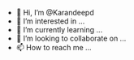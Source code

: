 - 👋 Hi, I’m @Karandeepd
- 👀 I’m interested in ...
- 🌱 I’m currently learning ...
- 💞️ I’m looking to collaborate on ...
- 📫 How to reach me ...

<!---
Karandeepd/Karandeepd is a ✨ special ✨ repository because its `README.md` (this file) appears on your GitHub profile.
You can click the Preview link to take a look at your changes.
--->
